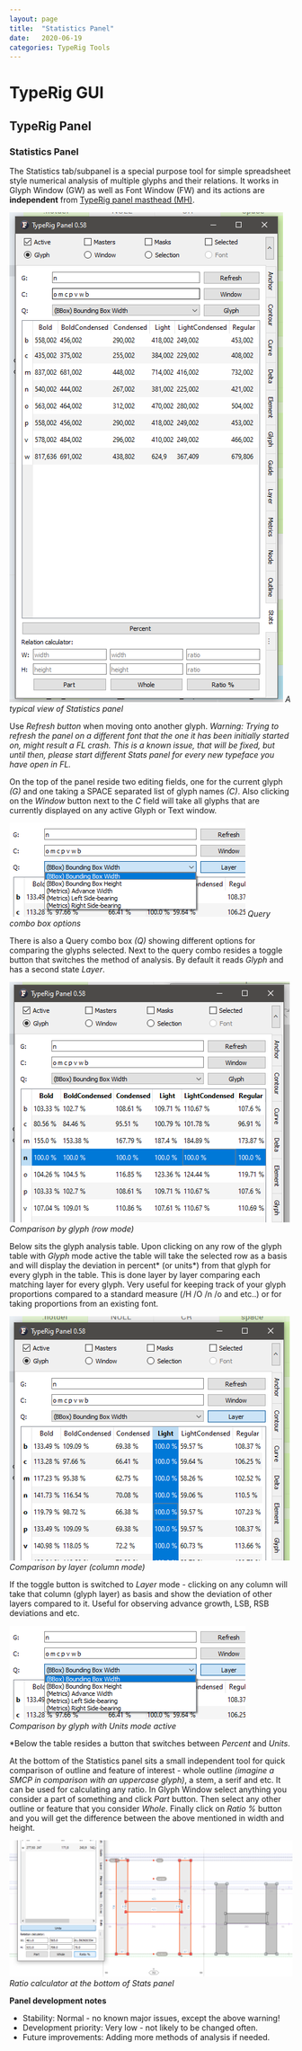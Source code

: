 ```yaml
---
layout: page
title:  "Statistics Panel"
date:   2020-06-19
categories: TypeRig Tools
---
```

# TypeRig GUI 

## TypeRig Panel

### Statistics Panel
The Statistics tab/subpanel is a special purpose tool for simple spreadsheet style numerical analysis of multiple glyphs and their relations. It works in Glyph Window (GW) as well as Font Window (FW) and its actions are **independent** from [TypeRig panel masthead (MH)](https://kateliev.github.io/TypeRig/Docs/GUI/TR-Panel-Basics).  

![](./img/TR-Stats-Panel-00.png)
_A typical view of Statistics panel_

Use _Refresh button_ when moving onto another glyph. _Warning: Trying to refresh the panel on a different font that the one it has been initially started on, might result a FL crash. This is a known issue, that will be fixed, but until then, please start different Stats panel for every new typeface you have open in FL._

On the top of the panel reside two editing fields, one for the current glyph _(G)_ and one taking a SPACE separated list of glyph names _(C)_. Also clicking on the _Window_ button next to the _C_ field will take all glyphs that are currently displayed on any active Glyph or Text window. 

![](./img/TR-Stats-Panel-03.png)
_Query combo box options_

There is also a Query combo box _(Q)_ showing different options for comparing the glyphs selected. Next to the query combo resides a toggle button that switches the method of analysis. By default it reads _Glyph_ and has a second state _Layer_. 

![](./img/TR-Stats-Panel-01.png)
_Comparison by glyph (row mode)_

Below sits the glyph analysis table. Upon clicking on any row of the glyph table with _Glyph_ mode active the table will take the selected row as a basis and will display the deviation in percent* (or units*) from that glyph for every glyph in the table. This is done layer by layer comparing each matching layer for every glyph. Very useful for keeping track of your glyph proportions compared to a standard measure (/H /O /n /o and etc..) or for taking proportions from an existing font.

![](./img/TR-Stats-Panel-02.png)
_Comparison by layer (column mode)_

If the toggle button is switched to _Layer_ mode - clicking on any column will take that column (glyph layer) as basis and show the deviation of other layers compared to it. Useful for observing advance growth, LSB, RSB deviations and etc.

![](./img/TR-Stats-Panel-03.png)
_Comparison by glyph with Units mode active_

*Below the table resides a button that switches between _Percent_ and _Units_.

At the bottom of the Statistics panel sits a small independent tool for quick comparison of outline and feature of interest - whole outline _(imagine a SMCP in comparison with an uppercase glyph)_, a stem, a serif and etc. It can be used for calculating any ratio. In Glyph Window select anything you consider a part of something and click _Part_ button. Then select any other outline or feature that you consider _Whole_. Finally click on _Ratio %_ button and you will get the difference between the above mentioned in width and height.

![](./img/TR-Stats-Panel-05.png)
_Ratio calculator at the bottom of Stats panel_

**Panel development notes**
- Stability: Normal - no known major issues, except the above warning!
- Development priority: Very low - not likely to be changed often.
- Future improvements: Adding more methods of analysis if needed.
